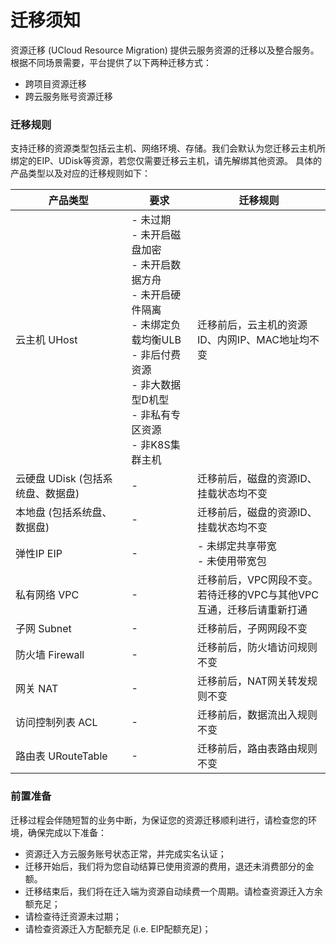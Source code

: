 # 迁移须知

资源迁移 (UCloud Resource Migration) 提供云服务资源的迁移以及整合服务。根据不同场景需要，平台提供了以下两种迁移方式：

- 跨项目资源迁移 
- 跨云服务账号资源迁移

### 迁移规则
支持迁移的资源类型包括云主机、网络环境、存储。我们会默认为您迁移云主机所绑定的EIP、UDisk等资源，若您仅需要迁移云主机，请先解绑其他资源。
具体的产品类型以及对应的迁移规则如下：

| 产品类型 | 要求 | 迁移规则 |
| --- | --- | --- |
| 云主机 UHost | - 未过期 <br> - 未开启磁盘加密 <br> - 未开启数据方舟 <br> - 未开启硬件隔离 <br> - 未绑定负载均衡ULB <br> - 非后付费资源 <br> - 非大数据型D机型 <br> - 非私有专区资源 <br> - 非K8S集群主机| 迁移前后，云主机的资源ID、内网IP、MAC地址均不变 |
| 云硬盘 UDisk (包括系统盘、数据盘) | - | 迁移前后，磁盘的资源ID、挂载状态均不变 |
| 本地盘 (包括系统盘、数据盘) | - | 迁移前后，磁盘的资源ID、挂载状态均不变 |
| 弹性IP EIP | - | - 未绑定共享带宽 <br> - 未使用带宽包 | 迁移前后，EIP地址不变 |
| 私有网络 VPC | - | 迁移前后，VPC网段不变。<br> 若待迁移的VPC与其他VPC互通，迁移后请重新打通 |
| 子网 Subnet	| - | 迁移前后，子网网段不变 |
| 防火墙 Firewall	| - | 迁移前后，防火墙访问规则不变 |
| 网关 NAT | - | 迁移前后，NAT网关转发规则不变 |
| 访问控制列表 ACL | - | 迁移前后，数据流出入规则不变 |
| 路由表 URouteTable | - | 迁移前后，路由表路由规则不变 |

### 前置准备

迁移过程会伴随短暂的业务中断，为保证您的资源迁移顺利进行，请检查您的环境，确保完成以下准备：
- 资源迁入方云服务账号状态正常，并完成实名认证；
- 迁移开始后，我们将为您自动结算已使用资源的费用，退还未消费部分的金额。
- 迁移结束后，我们将在迁入端为资源自动续费一个周期。请检查资源迁入方余额充足；
- 请检查待迁资源未过期；
- 请检查资源迁入方配额充足 (i.e. EIP配额充足)；
